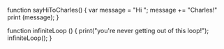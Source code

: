 function sayHiToCharles() {
    var message = "Hi ";
    message += "Charles!"
    print (message);
}

function infiniteLoop () {
    print("you're never getting out of this loop!");
    infiniteLoop();
}